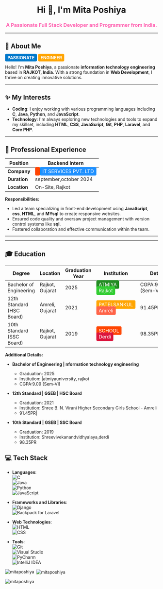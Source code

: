 <h1 align="center">Hi 👋, I'm Mita Poshiya</h1>
<h3 align="center" style="color: #FF69B4;">A Passionate Full Stack Developer and Programmer from India.</h3>

---

<h2>🔎 About Me</h2>

<p>
  <span style="background: #007ACC; color: white; padding: 4px 8px; border-radius: 4px; font-weight: bold;">PASSIONATE</span>
  <span style="background: #FFA500; color: white; padding: 4px 8px; border-radius: 4px; font-weight: bold;">ENGINEER</span>
</p>

Hello! I'm **Mita Poshiya**, a passionate **information technology engineering** based in **RAJKOT, India**. With a strong foundation in **Web Development**, I thrive on creating innovative solutions.

---

<h2>✨ My Interests</h2>

- **Coding**: I enjoy working with various programming languages including **C**, **Java**, **Python**, and **JavaScript**.
- **Technology**: I'm always exploring new technologies and tools to expand my skillset, including **HTML**, **CSS**, **JavaScript**, **Git**, **PHP**, **Laravel**, and **Core PHP**.

---

<h2>💼 Professional Experience</h2>

| Position        | Backend Intern                                    |
|-----------------|-----------------------------------------------------|
| **Company**     | <span style="background: #FF4500; color: white; padding: 4px 8px; border-radius: 4px;"></span> <span style="background: #1E90FF; color: white; padding: 4px 8px; border-radius: 4px;">  IT SERVICES PVT. LTD</span> |
| **Duration**    | september,october 2024                           |
| **Location**    | On-Site, Rajkot                                |

**Responsibilities:**
- Led a team specializing in front-end development using **JavaScript**, **css**, **HTML**, and **MYsql** to create responsive websites.
- Ensured code quality and oversaw project management with version control systems like **sql**.
- Fostered collaboration and effective communication within the team.

---

---

<h2>🎓 Education</h2>

| Degree                                  | Location              | Graduation Year | Institution                      | Details                       |
|-----------------------------------------|-----------------------|-----------------|----------------------------------|-------------------------------|
| Bachelor of Engineering  | Rajkot, Gujarat   | 2025            | <span style="background: #228B22; color: white; padding: 4px 8px; border-radius: 4px;">ATMIYA</span> <span style="background: #32CD32; color: white; padding: 4px 8px; border-radius: 4px;">Rajkot</span> | CGPA:9.099.04 (Sem-VI)             |
| 12th Standard (HSC Board)              | Amreli, Gujarat       | 2021            | <span style="background: #FFA500; color: white; padding: 4px 8px; border-radius: 4px;">PATELSANKUL</span> <span style="background: #FF6347; color: white; padding: 4px 8px; border-radius: 4px;">Amreli</span> |  91.45PR          |
| 10th Standard (SSC Board)              | Rajkot, Gujarat       | 2019            | <span style="background: #FF4500; color: white; padding: 4px 8px; border-radius: 4px;">SCHOOL</span> <span style="background: #DC143C; color: white; padding: 4px 8px; border-radius: 4px;">Derdi</span> | 98.35PR|           |

**Additional Details:**

- **Bachelor of Engineering | nformation technology engineering**
  - Graduation: 2025
  - Institution: |atmiyauniversity, rajkot
  - CGPA:9.09 (Sem-VI)

- **12th Standard | GSEB | HSC Board**
  - Graduation: 2021
  - Institution: Shree B. N. Virani Higher Secondary Girls School - Amreli 
  -  91.45PR|

- **10th Standard | GSEB | SSC Board**
  - Graduation: 2019
  - Institution:  Shreevivekanandvidhyalaya,derdi
  - 98.35PR

## 💻 Tech Stack

- **Languages**:  
  ![C](https://img.shields.io/badge/-C-00599C?style=flat&logo=c&logoColor=white)  
  ![Java](https://img.shields.io/badge/-Java-007396?style=flat&logo=java&logoColor=white)  
  ![Python](https://img.shields.io/badge/-Python-3776AB?style=flat&logo=python&logoColor=white)  
  ![JavaScript](https://img.shields.io/badge/-JavaScript-F7DF1E?style=flat&logo=javascript&logoColor=black)  

- **Frameworks and Libraries**:   
  ![Django](https://img.shields.io/badge/-Django-092E20?style=flat&logo=django&logoColor=white)  
  ![Backpack for Laravel](https://img.shields.io/badge/-Backpack%20for%20Laravel-FF2D20?style=flat&logo=laravel&logoColor=white)  

- **Web Technologies**:  
  ![HTML](https://img.shields.io/badge/-HTML5-E34F26?style=flat&logo=html5&logoColor=white)  
  ![CSS](https://img.shields.io/badge/-CSS3-1572B6?style=flat&logo=css3&logoColor=white)  

- **Tools**:  
  ![Git](https://img.shields.io/badge/-Git-F05032?style=flat&logo=git&logoColor=white)  
  ![Visual Studio](https://img.shields.io/badge/-Visual%20Studio-5C2D91?style=flat&logo=visual-studio&logoColor=white)  
  ![PyCharm](https://img.shields.io/badge/-PyCharm-000000?style=flat&logo=pycharm&logoColor=white)  
  ![IntelliJ IDEA](https://img.shields.io/badge/-IntelliJ%20IDEA-000000?style=flat&logo=intellij-idea&logoColor=white)

<p><img align="left" src="https://github-readme-stats.vercel.app/api/top-langs?username=mitaposhiya&show_icons=true&locale=en&layout=compact" alt="mitaposhiya" /></p>

<p>&nbsp;<img align="center" src="https://github-readme-stats.vercel.app/api?username=mitaposhiya&show_icons=true&locale=en" alt="mitaposhiya" /></p>

<p><img align="center" src="https://github-readme-streak-stats.herokuapp.com/?user=mitaposhiya&" alt="mitaposhiya" /></p>
